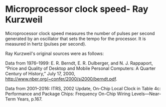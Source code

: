 # Microprocessor clock speed- Ray Kurzweil

Microprocessor clock speed measures the number of pulses per second generated by an oscillator that sets the tempo for the processor. It is measured in hertz (pulses per second).

Ray Kurzweil's original sources were as follows:

Data from 1976–1999: E. R. Berndt, E. R. Dulberger, and N. J. Rappaport, “Price and Quality of Desktop and Mobile Personal Computers: A Quarter Century of History,” July 17, 2000, http://www.nber.org/~confer/2000/si2000/berndt.pdf.

Data from 2001–2016: ITRS, 2002 Update, On-Chip Local Clock in Table 4c: Performance and Package Chips: Frequency On-Chip Wiring Levels—Near-Term Years, p.167.